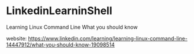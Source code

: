 # LinkedinLearninShell
Learning Linux Command Line What you should know



website: https://www.linkedin.com/learning/learning-linux-command-line-14447912/what-you-should-know-19098514
